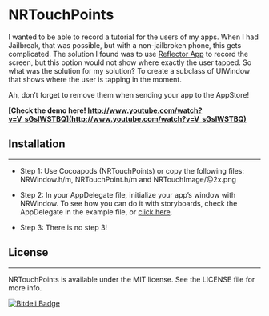 NRTouchPoints
=============

I wanted to be able to record a tutorial for the users of my apps. When I had Jailbreak, that was possible, but with a non-jailbroken phone, this gets complicated. The solution I found was to use [Reflector App](http://www.airsquirrels.com/reflector/) to record the screen, but this option would not show where exactly the user tapped. So what was the solution for my solution? To create a subclass of UIWindow that shows where the user is tapping in the moment.

Ah, don’t forget to remove them when sending your app to the AppStore!

**[Check the demo here! http://www.youtube.com/watch?v=V_sGsIWSTBQ](http://www.youtube.com/watch?v=V_sGsIWSTBQ)**

## Installation
---------------------

+ Step 1: Use Cocoapods (NRTouchPoints) or copy the following files: NRWindow.h/m, NRTouchPoint.h/m and NRTouchImage/@2x.png

+ Step 2: In your AppDelegate file, initialize your app’s window with NRWindow. To see how you can do it with storyboards, check the AppDelegate in the example file, or [click here](http://stackoverflow.com/a/10580083/675486).

+ Step 3: There is no step 3! 

## License
---------------------

NRTouchPoints is available under the MIT license. See the LICENSE file for more info.

[![Bitdeli Badge](https://d2weczhvl823v0.cloudfront.net/natanrolnik/nrtouchpoints/trend.png)](https://bitdeli.com/free "Bitdeli Badge")

